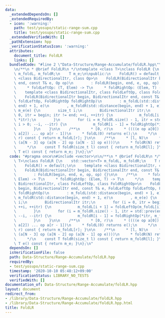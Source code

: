 ```yaml
---
data:
  _extendedDependsOn: []
  _extendedRequiredBy:
  - icon: ':warning:'
    path: test/yosupo/static-range-sum.cpp
    title: test/yosupo/static-range-sum.cpp
  _extendedVerifiedWith: []
  _pathExtension: hpp
  _verificationStatusIcon: ':warning:'
  attributes:
    document_title: FoldLR
    links: []
  bundledCode: "#line 2 \"Data-Structure/Range-Accumulate/foldLR.hpp\"\n#include <vector>\n\
    \n/**\n * @brief FoldLR\n */\ntemplate <class T>\nclass FoldLR {\n    std::vector<T>\
    \ m_foldL, m_foldR;\n    T m_e;\n\npublic:\n    FoldLR() = default;\n\n    template\
    \ <class BidirectionalItr, class Op>\n    FoldLR(BidirectionalItr begin, BidirectionalItr\
    \ end, const T& e, Op op)\n        : FoldLR(begin, end, e, op, op) {}\n\n    /**\n\
    \     * foldLeftOp: (T, Elem) -> T\n     * foldRightOp: (Elem, T) -> T\n     */\n\
    \    template <class BidirectionalItr, class FoldLeftOp, class FoldRightOp>\n\
    \    FoldLR(BidirectionalItr begin, BidirectionalItr end, const T& e, FoldLeftOp\
    \ foldLeftOp, FoldRightOp foldRightOp)\n        : m_foldL(std::distance(begin,\
    \ end) + 1, e)\n        , m_foldR(std::distance(begin, end) + 1, e)\n        ,\
    \ m_e(e) {\n        size_t i;\n        BidirectionalItr itr;\n        for (i =\
    \ 0, itr = begin; itr != end; ++i, ++itr) {\n            m_foldL[i + 1] = foldLeftOp(m_foldL[i],\
    \ *itr);\n        }\n        for (i = m_foldR.size() - 1, itr = std::prev(end);\
    \ i > 0; --i, --itr) {\n            m_foldR[i - 1] = foldRightOp(*itr, m_foldR[i]);\n\
    \        }\n    }\n\n    /**\n     * [0, r)\n     * ((((e op a[0]) op a[1]) op\
    \ a[2]) ... op a[r - 1])\n     * foldL(0) returns e();\n     */\n    const T foldL(size_t\
    \ r) const { return m_foldL[r]; }\n\n    /**\n     * [l, N)\n     * (a[l] op ...\
    \ (a[N - 3] op (a[N - 2] op (a[N - 1] op e))))\n     * foldR(N) returns e();\n\
    \     */\n    const T foldR(size_t l) const { return m_foldR[l]; }\n\n    const\
    \ T e() const { return m_e; }\n};\n"
  code: "#pragma once\n#include <vector>\n\n/**\n * @brief FoldLR\n */\ntemplate <class\
    \ T>\nclass FoldLR {\n    std::vector<T> m_foldL, m_foldR;\n    T m_e;\n\npublic:\n\
    \    FoldLR() = default;\n\n    template <class BidirectionalItr, class Op>\n\
    \    FoldLR(BidirectionalItr begin, BidirectionalItr end, const T& e, Op op)\n\
    \        : FoldLR(begin, end, e, op, op) {}\n\n    /**\n     * foldLeftOp: (T,\
    \ Elem) -> T\n     * foldRightOp: (Elem, T) -> T\n     */\n    template <class\
    \ BidirectionalItr, class FoldLeftOp, class FoldRightOp>\n    FoldLR(BidirectionalItr\
    \ begin, BidirectionalItr end, const T& e, FoldLeftOp foldLeftOp, FoldRightOp\
    \ foldRightOp)\n        : m_foldL(std::distance(begin, end) + 1, e)\n        ,\
    \ m_foldR(std::distance(begin, end) + 1, e)\n        , m_e(e) {\n        size_t\
    \ i;\n        BidirectionalItr itr;\n        for (i = 0, itr = begin; itr != end;\
    \ ++i, ++itr) {\n            m_foldL[i + 1] = foldLeftOp(m_foldL[i], *itr);\n\
    \        }\n        for (i = m_foldR.size() - 1, itr = std::prev(end); i > 0;\
    \ --i, --itr) {\n            m_foldR[i - 1] = foldRightOp(*itr, m_foldR[i]);\n\
    \        }\n    }\n\n    /**\n     * [0, r)\n     * ((((e op a[0]) op a[1]) op\
    \ a[2]) ... op a[r - 1])\n     * foldL(0) returns e();\n     */\n    const T foldL(size_t\
    \ r) const { return m_foldL[r]; }\n\n    /**\n     * [l, N)\n     * (a[l] op ...\
    \ (a[N - 3] op (a[N - 2] op (a[N - 1] op e))))\n     * foldR(N) returns e();\n\
    \     */\n    const T foldR(size_t l) const { return m_foldR[l]; }\n\n    const\
    \ T e() const { return m_e; }\n};\n"
  dependsOn: []
  isVerificationFile: false
  path: Data-Structure/Range-Accumulate/foldLR.hpp
  requiredBy:
  - test/yosupo/static-range-sum.cpp
  timestamp: '2020-10-10 05:48:12+09:00'
  verificationStatus: LIBRARY_NO_TESTS
  verifiedWith: []
documentation_of: Data-Structure/Range-Accumulate/foldLR.hpp
layout: document
redirect_from:
- /library/Data-Structure/Range-Accumulate/foldLR.hpp
- /library/Data-Structure/Range-Accumulate/foldLR.hpp.html
title: FoldLR
---
```

